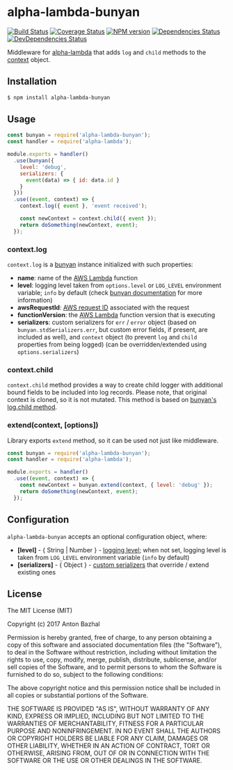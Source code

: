 # alpha-lambda-bunyan

[![Build Status][ci-image]][ci-url]
[![Coverage Status][coverage-image]][coverage-url]
[![NPM version][npm-image]][npm-url]
[![Dependencies Status][dependencies-image]][dependencies-url]
[![DevDependencies Status][devdependencies-image]][devdependencies-url]

Middleware for [alpha-lambda][alpha-lambda-url] that adds `log` and `child` methods to the [context][aws-context-url] object.

## Installation

```bash
$ npm install alpha-lambda-bunyan
```

## Usage

```js
const bunyan = require('alpha-lambda-bunyan');
const handler = require('alpha-lambda');

module.exports = handler()
  .use(bunyan({
    level: 'debug',
    serializers: {
      event(data) => { id: data.id }
    }
  }))
  .use((event, context) => {
    context.log({ event }, 'event received');

    const newContext = context.child({ event });
    return doSomething(newContext, event);
  });
```

### context.log

`context.log` is a [bunyan][bunyan-url] instance initialized with such properties:
- **name**: name of the [AWS Lambda][aws-lambda-url] function
- **level**: logging level taken from `options.level` or `LOG_LEVEL` environment variable; `info` by default (check [bunyan documentation][bunyan-url] for more information)
- **awsRequestId**: [AWS request ID][aws-context-url] associated with the request
- **functionVersion**: the [AWS Lambda][aws-lambda-url] function version that is executing
- **serializers**: custom serializers for `err` / `error` object (based on `bunyan.stdSerializers.err`, but custom error fields, if present, are included as well), and `context` object (to prevent `log` and `child` properties from being logged) (can be overridden/extended using `options.serializers`)

### context.child

`context.child` method provides a way to create child logger with additional bound fields to be included into log records. Please note, that original context is cloned, so it is not mutated. This method is based on [bunyan's log.child method][bunyan-log-child-url].

### extend(context, [options])

Library exports `extend` method, so it can be used not just like middleware.

```js
const bunyan = require('alpha-lambda-bunyan');
const handler = require('alpha-lambda');

module.exports = handler()
  .use((event, context) => {
    const newContext = bunyan.extend(context, { level: 'debug' });
    return doSomething(newContext, event);
  });
```

## Configuration

`alpha-lambda-bunyan` accepts an optional configuration object, where:
  - **[level]** - { String | Number } - [logging level][bunyan-levels-url]; when not set, logging level is taken from `LOG_LEVEL` environment variable (`info` by default)
  - **[serializers]** - { Object } - [custom serializers][bunyan-serializers-url] that override / extend existing ones

## License

The MIT License (MIT)

Copyright (c) 2017 Anton Bazhal

Permission is hereby granted, free of charge, to any person obtaining a copy of this software and associated documentation files (the "Software"), to deal in the Software without restriction, including without limitation the rights to use, copy, modify, merge, publish, distribute, sublicense, and/or sell copies of the Software, and to permit persons to whom the Software is furnished to do so, subject to the following conditions:

The above copyright notice and this permission notice shall be included in all copies or substantial portions of the Software.

THE SOFTWARE IS PROVIDED "AS IS", WITHOUT WARRANTY OF ANY KIND, EXPRESS OR IMPLIED, INCLUDING BUT NOT LIMITED TO THE WARRANTIES OF MERCHANTABILITY, FITNESS FOR A PARTICULAR PURPOSE AND NONINFRINGEMENT. IN NO EVENT SHALL THE AUTHORS OR COPYRIGHT HOLDERS BE LIABLE FOR ANY CLAIM, DAMAGES OR OTHER LIABILITY, WHETHER IN AN ACTION OF CONTRACT, TORT OR OTHERWISE, ARISING FROM, OUT OF OR IN CONNECTION WITH THE SOFTWARE OR THE USE OR OTHER DEALINGS IN THE SOFTWARE.

[alpha-lambda-url]: https://www.npmjs.com/package/alpha-lambda
[aws-context-url]: http://docs.aws.amazon.com/lambda/latest/dg/nodejs-prog-model-context.html
[aws-lambda-url]: https://aws.amazon.com/lambda/details/
[bunyan-levels-url]: https://www.npmjs.com/package/bunyan#levels
[bunyan-log-child-url]: https://www.npmjs.com/package/bunyan#logchild
[bunyan-serializers-url]: https://www.npmjs.com/package/bunyan#serializers
[bunyan-url]: https://www.npmjs.com/package/bunyan
[ci-image]: https://circleci.com/gh/AntonBazhal/alpha-lambda-bunyan.svg?style=shield&circle-token=85b132cd2d5da242b4a0c104bcc589f2cd015e8e
[ci-url]: https://circleci.com/gh/AntonBazhal/alpha-lambda-bunyan
[coverage-image]: https://coveralls.io/repos/github/AntonBazhal/alpha-lambda-bunyan/badge.svg?branch=master
[coverage-url]: https://coveralls.io/github/AntonBazhal/alpha-lambda-bunyan?branch=master
[dependencies-url]: https://david-dm.org/antonbazhal/alpha-lambda-bunyan
[dependencies-image]: https://david-dm.org/antonbazhal/alpha-lambda-bunyan/status.svg
[devdependencies-url]: https://david-dm.org/antonbazhal/alpha-lambda-bunyan?type=dev
[devdependencies-image]: https://david-dm.org/antonbazhal/alpha-lambda-bunyan/dev-status.svg
[npm-url]: https://www.npmjs.org/package/alpha-lambda-bunyan
[npm-image]: https://img.shields.io/npm/v/alpha-lambda-bunyan.svg
